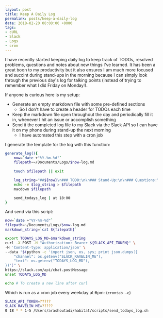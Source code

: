```yaml
---
layout: post
title: Keep A Daily Log
permalink: posts/keep-a-daily-log
date: 2018-02-20 00:00:00 +0000
tags:
- cURL
- Slack
- Logs
- cron
---
```

I have recently started keeping daily log to keep track of TODOs, resolved problems, questions and notes about new 
things I've learned. It has been a great boon to my productivity but it also ensures I am much more focused and succint
during stand-ups in the morning because I can simply look through the previous day's log for talking points (instead of trying
to remember what I did Friday on Monday!).

If anyone is curious here is my setup:
- Generate an empty markdown file with some pre-defined sections
  - So I don't have to create a header for TODOs each time
- Keep the markdown file open throughout the day and periodically fill it in, whenever I hit an issue or accomplish something
- Send it the completed log file to my Slack via the Slack API so I can have it on my phone during stand-up the next morning
  - I have automated this step with a cron job

I generate the template for the log with this function:
```bash
generate_log(){
    now=`date +"%Y-%m-%d"`
    filepath=~/Documents/Logs/$now-log.md
    
    touch $filepath || exit

    log_string="##${now}\n### TODO:\n\n### Stand-Up:\n\n### Questions:\n### Notes:\n"
    echo -e $log_string > $filepath
    macdown $filepath

    send_todays_log | at 18:00
}
```
And send via this script:
```bash
now=`date +"%Y-%m-%d"`
filepath=~/Documents/Logs/$now-log.md
markdown_string=`cat ${filepath}`

export TODAYS_LOG_MD=$markdown_string
curl -X POST -H "Authorization: Bearer ${SLACK_API_TOKEN}" \
-H 'Content-type: application/json' \
--data "$(python -c 'import json, os, sys; print json.dumps({
    "channel": os.getenv("SLACK_RAVELIN_ME"),
    "text": os.getenv("TODAYS_LOG_MD"),
})')" \
https://slack.com/api/chat.postMessage
unset TODAYS_LOG_MD

echo # To create a new line after curl
```
Which is run as a cron job every weekday at 6pm:
(`crontab -e`)
```bash
SLACK_API_TOKEN=?????
SLACK_RAVELIN_ME=?????
0 18 * * 1-5 /Users/arashoutadi/habitat/scripts/send_todays_log.sh
```
